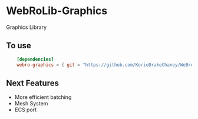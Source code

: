 
# WebRoLib-Graphics
Graphics Library

## To use
```  toml
    [dependencies]
    webro-graphics = { git = "https://github.com/KorieDrakeChaney/WeBro-Lib/new/main/webro-graphics" }
```


## Next Features
- More efficient batching
- Mesh System
- ECS port
